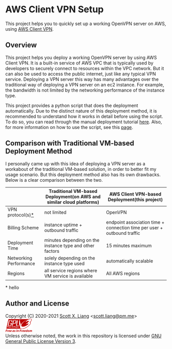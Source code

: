 # AWS Client VPN Setup

This project helps you to quickly set up a working OpenVPN server on AWS, using [AWS Client VPN](https://aws.amazon.com/vpn/client-vpn/). 

## Overview

This project helps you deploy a working OpenVPN server by using AWS Client VPN. It is a built-in service of AWS VPC that is typically used by developers to securely connect to resources within the VPC network. But it can also be used to access the public internet, just like any typical VPN service. Deploying a VPN server this way has many advantages over the traditional way of deploying a VPN server on an ec2 instance. For example, the bandwidth is not limited by the networking performance of the instance type.

This project provides a python script that does the deployment automatically. Due to the distinct nature of this deployment method, it is recommended to understand how it works in detail before using the script. To do so, you can read through the manual deployment tutorial [here](docs/manual-deployment.md). Also, for more information on how to use the script, see this [page](docs/deployment-script.md).

## Comparison with Traditional VM-based Deployment Method

I personally came up with this idea of deploying a VPN server as a workabout of the traditional VM-based solution, in order to better fit my usage scenario. But this deployment method also has its own drawbacks. Below is a clear comparison between the two.

| | Traditional VM-based Deployment(on AWS and similar cloud platforms) | AWS Client VPN-based Deployment(this project) |
| --- | --- | --- |
| VPN protocol(s)[\*](#vpn-protocol-note) | not limited | OpenVPN |
| Billing Scheme  | instance uptime + outbound traffic | endpoint association time + connection time per user + outbound traffic |
| Deployment Time | minutes depending on the instance type and other factors | 15 minutes maximum |
| Networking Performance | solely depending on the instance type used | automatically scalable | 
| Regions | all service regions where VM service is available | All AWS regions |

<a name="#vpn-protocol-note"></a>
\* hello

## Author and License

Copyright (C) 2020-2021 [Scott X. Liang](https://github.com/scottpedia) \<scott.liang@pm.me\>   
[![GPL logo with text](img/gplv3-with-text-84x42.png)](https://www.gnu.org/licenses/gpl-3.0.txt)  
Unless otherwise noted, the work in this repository is licensed under [GNU General Public License Version 3](https://www.gnu.org/licenses/gpl-3.0.txt).
